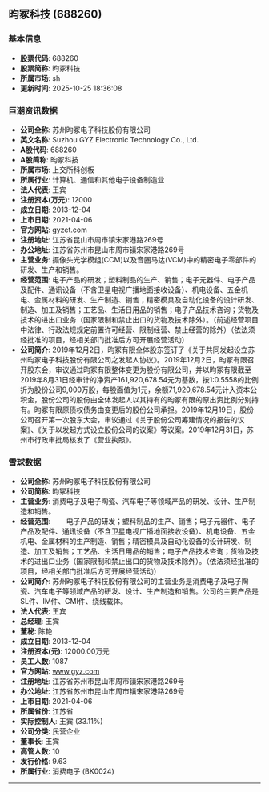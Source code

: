 ## 昀冢科技 (688260)

### 基本信息

- **股票代码**: 688260
- **股票简称**: 昀冢科技
- **所属市场**: sh
- **更新时间**: 2025-10-25 18:36:08

### 巨潮资讯数据

- **公司全称**: 苏州昀冢电子科技股份有限公司
- **英文名称**: Suzhou GYZ Electronic Technology Co., Ltd.
- **A股代码**: 688260
- **A股简称**: 昀冢科技
- **所属市场**: 上交所科创板
- **所属行业**: 计算机、通信和其他电子设备制造业
- **法人代表**: 王宾
- **注册资本(万元)**: 12000
- **成立日期**: 2013-12-04
- **上市日期**: 2021-04-06
- **官方网站**: gyzet.com
- **注册地址**: 江苏省昆山市周市镇宋家港路269号
- **办公地址**: 江苏省苏州市昆山市周市镇宋家港路269号
- **主营业务**: 摄像头光学模组(CCM)以及音圈马达(VCM)中的精密电子零部件的研发、生产和销售。
- **经营范围**: 电子产品的研发；塑料制品的生产、销售；电子元器件、电子产品及配件、通讯设备（不含卫星电视广播地面接收设备）、机电设备、五金机电、金属材料的研发、生产制造、销售；精密模具及自动化设备的设计研发、制造、加工及销售；工艺品、生活日用品的销售；电子产品技术咨询；货物及技术的进出口业务（国家限制和禁止出口的货物及技术除外）。（前述经营项目中法律、行政法规规定前置许可经营、限制经营、禁止经营的除外）（依法须经批准的项目，经相关部门批准后方可开展经营活动）
- **公司简介**: 2019年12月2日，昀冢有限全体股东签订了《关于共同发起设立苏州昀冢电子科技股份有限公司之发起人协议》。2019年12月2日，昀冢有限召开股东会，审议通过昀冢有限整体变更为股份有限公司，并以昀冢有限截至2019年8月31日经审计的净资产161,920,678.54元为基数，按1:0.5558的比例折为股份公司9,000万股，每股面值为1元，余额71,920,678.54元计入资本公积金，股份公司的股份由全体发起人以其持有的昀冢有限的原出资比例分别持有。昀冢有限原债权债务由变更后的股份公司承担。2019年12月19日，股份公司召开第一次股东大会，审议通过《关于股份公司筹建情况的报告的议案》、《关于以发起方式设立股份公司的议案》等议案。2019年12月31日，苏州市行政审批局核发了《营业执照》。

### 雪球数据

- **公司全称**: 苏州昀冢电子科技股份有限公司
- **公司简称**: 昀冢科技
- **主营业务**: 消费电子及电子陶瓷、汽车电子等领域产品的研发、设计、生产制造和销售。
- **经营范围**: 　　电子产品的研发；塑料制品的生产、销售；电子元器件、电子产品及配件、通讯设备（不含卫星电视广播地面接收设备）、机电设备、五金机电、金属材料的生产制造、销售；精密模具及自动化设备的设计研发、制造、加工及销售；工艺品、生活日用品的销售；电子产品技术咨询；货物及技术的进出口业务（国家限制和禁止出口的货物及技术除外）。（依法须经批准的项目，经相关部门批准后方可开展经营活动）
- **公司简介**: 苏州昀冢电子科技股份有限公司的主营业务是消费电子及电子陶瓷、汽车电子等领域产品的研发、设计、生产制造和销售。公司的主要产品是SL件、IM件、CMI件、绕线载体。
- **法人代表**: 王宾
- **总经理**: 王宾
- **董秘**: 陈艳
- **成立日期**: 2013-12-04
- **注册资本(元)**: 12000.00万元
- **员工人数**: 1087
- **官方网站**: www.gyz.com
- **注册地址**: 江苏省苏州市昆山市周市镇宋家港路269号
- **办公地址**: 江苏省苏州市昆山市周市镇宋家港路269号
- **上市日期**: 2021-04-06
- **所属省份**: 江苏省
- **实际控制人**: 王宾 (33.11%)
- **公司分类**: 民营企业
- **董事长**: 王宾
- **高管人数**: 10
- **发行价格**: 9.63
- **所属行业**: 消费电子 (BK0024)

---